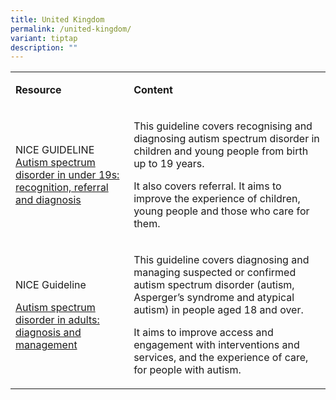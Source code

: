 ```yaml
---
title: United Kingdom
permalink: /united-kingdom/
variant: tiptap
description: ""
---
```

<p></p>
<table style="minWidth: 50px">
<colgroup>
<col>
<col>
</colgroup>
<tbody>
<tr>
<td rowspan="1" colspan="1">
<p><strong>Resource</strong>
</p>
</td>
<td rowspan="1" colspan="1">
<p><strong>Content</strong>
</p>
</td>
</tr>
<tr>
<td rowspan="1" colspan="1">
<p>NICE GUIDELINE
<br><a href="https://www.nice.org.uk/guidance/cg128" rel="noopener nofollow" target="_blank">Autism spectrum disorder in under 19s: recognition, referral and diagnosis</a>
</p>
</td>
<td rowspan="1" colspan="1">
<p>This guideline covers recognising and diagnosing autism spectrum disorder
in children and young people from birth up to 19 years.</p>
<p></p>
<p>It also covers referral. It aims to improve the experience of children,
young people and those who care for them.</p>
</td>
</tr>
<tr>
<td rowspan="1" colspan="1">
<p>NICE Guideline</p>
<p><a href="https://www.nice.org.uk/guidance/cg128" rel="noopener nofollow" target="_blank">Autism spectrum disorder in adults: diagnosis and management</a>
</p>
</td>
<td rowspan="1" colspan="1">
<p>This guideline covers diagnosing and managing suspected or confirmed autism
spectrum disorder (autism, Asperger’s syndrome and atypical autism) in
people aged 18 and over.</p>
<p></p>
<p>It aims to improve access and engagement with interventions and services,
and the experience of care, for people with autism.</p>
</td>
</tr>
</tbody>
</table>
<p></p>